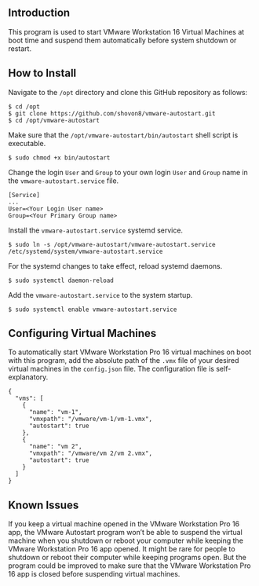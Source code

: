 ## Introduction

This program is used to start VMware Workstation 16 Virtual Machines at boot time and suspend them automatically before system shutdown or restart.

## How to Install

Navigate to the `/opt` directory and clone this GitHub repository as follows:

```
$ cd /opt
$ git clone https://github.com/shovon8/vmware-autostart.git
$ cd /opt/vmware-autostart
```

Make sure that the `/opt/vmware-autostart/bin/autostart` shell script is executable.

```
$ sudo chmod +x bin/autostart
```

Change the login `User` and `Group` to your own login `User` and `Group` name in the `vmware-autostart.service` file.

```
[Service]
...
User=<Your Login User name>
Group=<Your Primary Group name>
```

Install the `vmware-autostart.service` systemd service.

```
$ sudo ln -s /opt/vmware-autostart/vmware-autostart.service /etc/systemd/system/vmware-autostart.service
```

For the systemd changes to take effect, reload systemd daemons.

```
$ sudo systemctl daemon-reload
```

Add the `vmware-autostart.service` to the system startup.

```
$ sudo systemctl enable vmware-autostart.service
```

## Configuring Virtual Machines

To automatically start VMware Workstation Pro 16 virtual machines on boot with this program, add the absolute path of the `.vmx` file of your desired virtual machines in the `config.json` file. The configuration file is self-explanatory.

```
{
  "vms": [
    {
      "name": "vm-1",
      "vmxpath": "/vmware/vm-1/vm-1.vmx",
      "autostart": true
    },
    {
      "name": "vm 2",
      "vmxpath": "/vmware/vm 2/vm 2.vmx",
      "autostart": true
    }
  ]
}
```

## Known Issues

If you keep a virtual machine opened in the VMware Workstation Pro 16 app, the VMware Autostart program won’t be able to suspend the virtual machine when you shutdown or reboot your computer while keeping the VMware Workstation Pro 16 app opened. It might be rare for people to shutdown or reboot their computer while keeping programs open. But the program could be improved to make sure that the VMware Workstation Pro 16 app is closed before suspending virtual machines.
